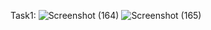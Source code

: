 Task1:
![Screenshot (164)](https://github.com/user-attachments/assets/6fc60119-f9d0-4e38-963b-e593fdd10972)
![Screenshot (165)](https://github.com/user-attachments/assets/4edb814c-f0ed-4a58-9a60-19ad540094aa)
